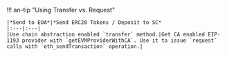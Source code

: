 !!! an-tip "Using Transfer vs. Request"

    |*Send to EOA*|*Send ERC20 Tokens / Deposit to SC*
    |:---|:---|
    |Use chain abstraction enabled `transfer` method.|Get CA enabled EIP-1193 provider with `getEVMProviderWithCA`. Use it to issue `request` calls with `eth_sendTransaction` operation.|